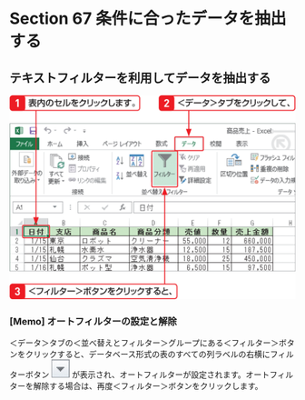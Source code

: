 # Section 67 条件に合ったデータを抽出する

## テキストフィルターを利用してデータを抽出する

![](001.png)

### [Memo] オートフィルターの設定と解除

＜データ＞タブの＜並べ替えとフィルター＞グループにある＜フィルター＞ボタンをクリックすると、データベース形式の表のすべての列ラベルの右横にフィルターボタン ![](icon_filter.png) が表示され、オートフィルターが設定されます。オートフィルターを解除する場合は、再度＜フィルター＞ボタンをクリックします。
